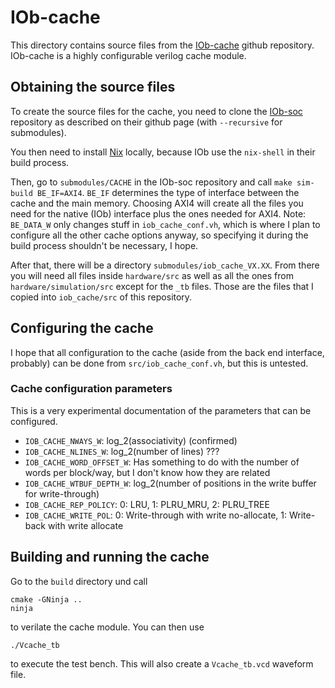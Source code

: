 # IOb-cache

This directory contains source files from the [IOb-cache](https://github.com/IObundle/iob-cache) github repository. IOb-cache is a highly configurable verilog cache module.

## Obtaining the source files

To create the source files for the cache, you need to clone the [IOb-soc](https://github.com/IObundle/iob-soc) repository as described on their github page (with `--recursive` for submodules).

You then need to install [Nix](https://nixos.org/download/#nix-install-linux) locally, because IOb use the `nix-shell` in their build process.

Then, go to `submodules/CACHE` in the IOb-soc repository and call `make sim-build BE_IF=AXI4`. `BE_IF` determines the type of interface between the cache and the main memory. Choosing AXI4 will create all the files you need for the native (IOb) interface plus the ones needed for AXI4. Note: `BE_DATA_W` only changes stuff in `iob_cache_conf.vh`, which is where I plan to configure all the other cache options anyway, so specifying it during the build process shouldn't be necessary, I hope.

After that, there will be a directory `submodules/iob_cache_VX.XX`. From there you will need all files inside `hardware/src` as well as all the ones from `hardware/simulation/src` except for the `_tb` files. Those are the files that I copied into `iob_cache/src` of this repository.

## Configuring the cache

I hope that all configuration to the cache (aside from the back end interface, probably) can be done from `src/iob_cache_conf.vh`, but this is untested.

### Cache configuration parameters

This is a very experimental documentation of the parameters that can be configured.

- `IOB_CACHE_NWAYS_W`: log_2(associativity) (confirmed)
- `IOB_CACHE_NLINES_W`: log_2(number of lines) ???
- `IOB_CACHE_WORD_OFFSET_W`: Has something to do with the number of words per block/way, but I don't know how they are related
- `IOB_CACHE_WTBUF_DEPTH_W`: log_2(number of positions in the write buffer for write-through)
- `IOB_CACHE_REP_POLICY`: 0: LRU, 1: PLRU_MRU, 2: PLRU_TREE
- `IOB_CACHE_WRITE_POL`: 0: Write-through with write no-allocate, 1: Write-back with write allocate

## Building and running the cache

Go to the `build` directory und call

```
cmake -GNinja ..
ninja
```

to verilate the cache module. You can then use
```
./Vcache_tb
```
to execute the test bench. This will also create a `Vcache_tb.vcd` waveform file.